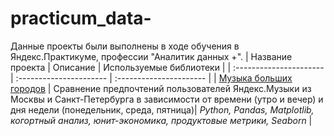 # practicum_data-
Данные проекты были выполнены в ходе обучения в Яндекс.Практикуме, профессии "Аналитик данных +".
| Название проекта | Описание | Используемые библиотеки | 
| :---------------------- | :---------------------- | :---------------------- |
| [Музыка больших городов](big_cities_music) | Сравнение предпочтений пользователей Яндекс.Музыки из Москвы и Санкт-Петербурга в зависимости от времени (утро и вечер) и дня недели (понедельник, среда, пятница)| *Python, Pandas, Matplotlib, когортный анализ, юнит-экономика, продуктовые метрики, Seaborn* |
